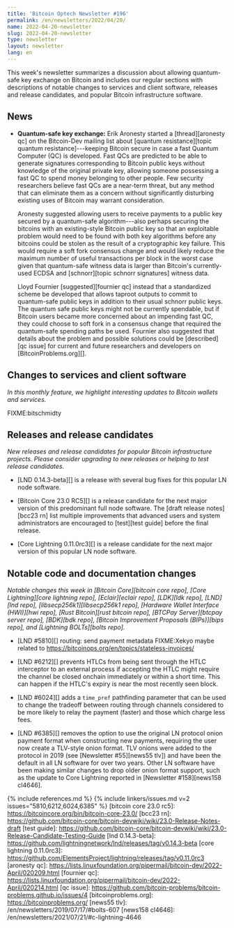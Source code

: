 ```yaml
---
title: 'Bitcoin Optech Newsletter #196'
permalink: /en/newsletters/2022/04/20/
name: 2022-04-20-newsletter
slug: 2022-04-20-newsletter
type: newsletter
layout: newsletter
lang: en
---
```

This week's newsletter summarizes a discussion about allowing
quantum-safe key exchange on Bitcoin and includes our regular sections
with descriptions of notable changes to services and client software,
releases and release candidates, and popular Bitcoin infrastructure
software.

## News

- **Quantum-safe key exchange:** Erik Aronesty started a
  [thread][aronesty qc] on the Bitcoin-Dev mailing list about [quantum
  resistance][topic quantum resistance]---keeping Bitcoin secure in case
  a fast Quantum Computer (QC) is developed.  Fast QCs are predicted to
  be able to generate signatures corresponding to Bitcoin public keys
  without knowledge of the original private key, allowing someone
  possessing a fast QC to spend money belonging to other people.  Few security
  researchers believe fast QCs are a near-term threat, but any method
  that can eliminate them as a concern without significantly disturbing
  existing uses of Bitcoin may warrant consideration.

    Aronesty suggested allowing users to receive payments to a public
    key secured by a quantum-safe algorithm---also perhaps securing the
    bitcoins with an existing-style Bitcoin public key so that an
    exploitable problem would need to be found with both key algorithms
    before any bitcoins could be stolen as the result of a cryptographic
    key failure.  This would require a soft fork consensus change and
    would likely reduce the maximum number of useful transactions per
    block in the worst case given that quantum-safe witness data is
    larger than Bitcoin's currently-used ECDSA and [schnorr][topic
    schnorr signatures] witness data.

    Lloyd Fournier [suggested][fournier qc] instead that a standardized
    scheme be developed that allows taproot outputs to commit to
    quantum-safe public keys in addition to their usual schnorr public
    keys.  The quantum safe public keys might not be currently
    spendable, but if Bitcoin users became more concerned about an
    impending fast QC, they could choose to soft fork in a consensus
    change that required the quantum-safe spending paths be used.
    Fournier also suggested that details about the problem and possible
    solutions could be [described][qc issue] for current and future
    researchers and developers on [BitcoinProblems.org][].

## Changes to services and client software

*In this monthly feature, we highlight interesting updates to Bitcoin
wallets and services.*

FIXME:bitschmidty

## Releases and release candidates

*New releases and release candidates for popular Bitcoin infrastructure
projects.  Please consider upgrading to new releases or helping to test
release candidates.*

- [LND 0.14.3-beta][] is a release with several bug fixes
  for this popular LN node software.

- [Bitcoin Core 23.0 RC5][] is a release candidate for the next major
  version of this predominant full node software.  The [draft release
  notes][bcc23 rn] list multiple improvements that advanced users and
  system administrators are encouraged to [test][test guide] before the final release.

- [Core Lightning 0.11.0rc3][] is a release candidate for the next major
  version of this popular LN node software.

## Notable code and documentation changes

*Notable changes this week in [Bitcoin Core][bitcoin core repo], [Core
Lightning][core lightning repo], [Eclair][eclair repo], [LDK][ldk repo],
[LND][lnd repo], [libsecp256k1][libsecp256k1 repo], [Hardware Wallet
Interface (HWI)][hwi repo], [Rust Bitcoin][rust bitcoin repo], [BTCPay
Server][btcpay server repo], [BDK][bdk repo], [Bitcoin Improvement
Proposals (BIPs)][bips repo], and [Lightning BOLTs][bolts repo].*

- [LND #5810][] routing: send payment metadata FIXME:Xekyo maybe related to https://bitcoinops.org/en/topics/stateless-invoices/

- [LND #6212][] prevents HTLCs from being sent through the HTLC
  interceptor to an external process if accepting the HTLC might require
  the channel be closed onchain immediately or within a short time.
  This can happen if the HTLC's expiry is near the most recently seen
  block.

- [LND #6024][] adds a `time_pref` pathfinding parameter that can be
  used to change the tradeoff between routing through channels
  considered to be more likely to relay the payment (faster) and those
  which charge less fees.

- [LND #6385][] removes the option to use the original LN protocol onion
  payment format when constructing new payments, requiring the user now
  create a TLV-style onion format.  TLV onions were added to the
  protocol in 2019 (see [Newsletter #55][news55 tlv]) and have been the
  default in all LN software for over two years.  Other LN software have
  been making similar changes to drop older onion format support, such
  as the update to Core Lightning reported in [Newsletter
  #158][news158 cl4646].

{% include references.md %}
{% include linkers/issues.md v=2 issues="5810,6212,6024,6385" %}
[bitcoin core 23.0 rc5]: https://bitcoincore.org/bin/bitcoin-core-23.0/
[bcc23 rn]: https://github.com/bitcoin-core/bitcoin-devwiki/wiki/23.0-Release-Notes-draft
[test guide]: https://github.com/bitcoin-core/bitcoin-devwiki/wiki/23.0-Release-Candidate-Testing-Guide
[lnd 0.14.3-beta]: https://github.com/lightningnetwork/lnd/releases/tag/v0.14.3-beta
[core lightning 0.11.0rc3]: https://github.com/ElementsProject/lightning/releases/tag/v0.11.0rc3
[aronesty qc]: https://lists.linuxfoundation.org/pipermail/bitcoin-dev/2022-April/020209.html
[fournier qc]: https://lists.linuxfoundation.org/pipermail/bitcoin-dev/2022-April/020214.html
[qc issue]: https://github.com/bitcoin-problems/bitcoin-problems.github.io/issues/4
[bitcoinproblems.org]: https://bitcoinproblems.org/
[news55 tlv]: /en/newsletters/2019/07/17/#bolts-607
[news158 cl4646]: /en/newsletters/2021/07/21/#c-lightning-4646
